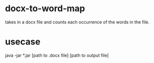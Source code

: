 # docx-to-word-map
takes in a docx file and counts each occurrence of the words in the file. 

# usecase
java -jar *.jar \[path to .docx file\] \[path to output file\]
